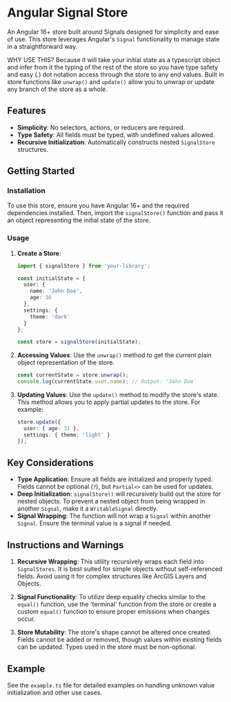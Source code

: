# Angular Signal Store

An Angular 16+ store built around Signals designed for simplicity and ease of use. This store leverages Angular's `Signal` functionality to manage state in a straightforward way.

WHY USE THIS?  Because it will take your initial state as a typescript object and infer from it the typing of the rest of the store so you have type safety and easy (.) dot notation access through the store to any end values. Built in store functions like `unwrap()` and `update()` allow you to unwrap or update any branch of the store as a whole.

## Features

- **Simplicity**: No selectors, actions, or reducers are required.
- **Type Safety**: All fields must be typed, with undefined values allowed.
- **Recursive Initialization**: Automatically constructs nested `SignalStore` structures.

## Getting Started

### Installation

To use this store, ensure you have Angular 16+ and the required dependencies installed. Then, import the `signalStore()` function and pass it an object representing the initial state of the store.

### Usage

1. **Create a Store**:
   ```typescript
   import { signalStore } from 'your-library';

   const initialState = {
     user: {
       name: 'John Doe',
       age: 30
     },
     settings: {
       theme: 'dark'
     }
   };

   const store = signalStore(initialState);
   ```

2. **Accessing Values**:
   Use the `unwrap()` method to get the current plain object representation of the store.
   ```typescript
   const currentState = store.unwrap();
   console.log(currentState.user.name); // Output: 'John Doe'
   ```

3. **Updating Values**:
   Use the `update()` method to modify the store's state. This method allows you to apply partial updates to the store. For example:
   ```typescript
   store.update({
     user: { age: 31 },
     settings: { theme: 'light' }
   });
   ```

## Key Considerations

- **Type Application**: Ensure all fields are initialized and properly typed. Fields cannot be optional (`?`), but `Partial<>` can be used for updates.
- **Deep Initialization**: `signalStore()` will recursively build out the store for nested objects. To prevent a nested object from being wrapped in another `Signal`, make it a `WritableSignal` directly.
- **Signal Wrapping**: The function will not wrap a `Signal` within another `Signal`. Ensure the terminal value is a signal if needed.

## Instructions and Warnings

1. **Recursive Wrapping**: This utility recursively wraps each field into `SignalStores`. It is best suited for simple objects without self-referenced fields. Avoid using it for complex structures like ArcGIS Layers and Objects.

2. **Signal Functionality**: To utilize deep equality checks similar to the `equal()` function, use the 'terminal' function from the store or create a custom `equal()` function to ensure proper emissions when changes occur.

3. **Store Mutability**: The store's shape cannot be altered once created. Fields cannot be added or removed, though values within existing fields can be updated. Types used in the store must be non-optional.

## Example

See the `example.ts` file for detailed examples on handling unknown value initialization and other use cases.
